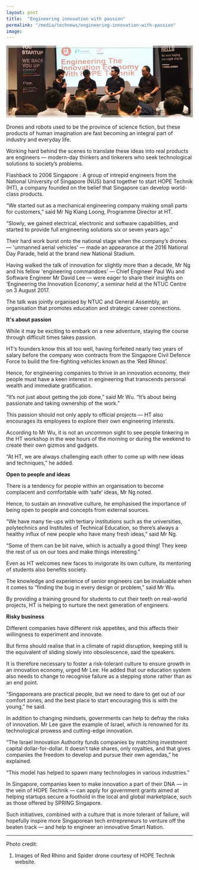 ```yaml
---
layout: post
title:  "Engineering innovation with passion"
permalink: "/media/technews/engineering-innovation-with-passion"
image: 
---
```


![engineering innovation with passion](/images/technews/engineering-innovation-with-passion-part-1.jpg)

Drones and robots used to be the province of science fiction, but these products of human imagination are fast becoming an integral part of industry and everyday life.

Working hard behind the scenes to translate these ideas into real products are engineers — modern-day thinkers and tinkerers who seek technological solutions to society’s problems.

Flashback to 2006 Singapore : A group of intrepid engineers from the National University of Singapore (NUS) band together to start HOPE Technik (HT), a company founded on the belief that Singapore can develop world-class products.

“We started out as a mechanical engineering company making small parts for customers,” said Mr Ng Kiang Loong, Programme Director at HT.

“Slowly, we gained electrical, electronic and software capabilities, and started to provide full engineering solutions six or seven years ago.”

Their hard work burst onto the national stage when the company’s drones — 'unmanned aerial vehicles' — made an appearance at the 2016 National Day Parade, held at the brand new National Stadium.

Having walked the talk of innovation for slightly more than a decade, Mr Ng and his fellow 'engineering commandoes'  — Chief Engineer Paul Wu and Software Engineer Mr David Lee — were eager to share their insights on ‘Engineering the Innovation Economy’, a seminar held at the NTUC Centre on 3 August 2017.

The talk was jointly organised by NTUC and General Assembly, an organisation that promotes education and strategic career connections.


**It's about passion**

While it may be exciting to embark on a new adventure, staying the course through difficult times takes passion.

HT’s founders know this all too well, having forfeited nearly two years of salary before the company won contracts from the Singapore Civil Defence Force to build the fire-fighting vehicles known as the ‘Red Rhinos’.

Hence, for engineering companies to thrive in an innovation economy, their people must have a keen interest in engineering that transcends personal wealth and immediate gratification.

“It’s not just about getting the job done,” said Mr Wu. “It’s about being passionate and taking ownership of the work.”

This passion should not only apply to official projects — HT also encourages its employees to explore their own engineering interests.

According to Mr Wu, it is not an uncommon sight to see people tinkering in the HT workshop in the wee hours of the morning or during the weekend to create their own gizmos and gadgets.

“At HT, we are always challenging each other to come up with new ideas and techniques,” he added.


**Open to people and ideas**

There is a tendency for people within an organisation to become complacent and comfortable with ‘safe’ ideas, Mr Ng noted.

Hence, to sustain an innovative culture, he emphasised the importance of being open to people and concepts from external sources.

“We have many tie-ups with tertiary institutions such as the universities, polytechnics and Institutes of Technical Education, so there’s always a healthy influx of new people who have many fresh ideas,” said Mr Ng.

“Some of them can be bit naive, which is actually a good thing! They keep the rest of us on our toes and make things interesting.”

Even as HT welcomes new faces to invigorate its own culture, its mentoring of students also benefits society.

The knowledge and experience of senior engineers can be invaluable when it comes to “finding the bug in every design or problem,” said Mr Wu.

By providing a training ground for students to cut their teeth on real-world projects, HT is helping to nurture the next generation of engineers.


**Risky business**

Different companies have different risk appetites, and this affects their willingness to experiment and innovate.

But firms should realise that in a climate of rapid disruption, keeping still is the equivalent of sliding slowly into obsolescence, said the speakers.

It is therefore necessary to foster a risk-tolerant culture to ensure growth in an innovation economy, urged Mr Lee. He added that our education system also needs to change to recognise failure as a stepping stone rather than as an end point.

“Singaporeans are practical people, but we need to dare to get out of our comfort zones, and the best place to start encouraging this is with the young,” he said.

In addition to changing mindsets, governments can help to defray the risks of innovation. Mr Lee gave the example of Israel, which is renowned for its technological prowess and cutting-edge innovation.

“The Israel Innovation Authority funds companies by matching investment capital dollar-for-dollar. It doesn’t take shares, only royalties, and that gives companies the freedom to develop and pursue their own agendas,” he explained.

“This model has helped to spawn many technologies in various industries.”

In Singapore, companies keen to make innovation a part of their DNA — in the vein of HOPE Technik — can apply for government grants aimed at helping startups secure a foothold in the local and global marketplace, such as those offered by SPRING Singapore.

Such initiatives, combined with a culture that is more tolerant of failure, will hopefully inspire more Singaporean tech entrepreneurs to venture off the beaten track — and help to engineer an innovative Smart Nation.

---

Photo credit:
1. Images of Red Rhino and Spider drone courtesy of HOPE Technik website.
